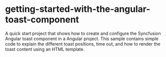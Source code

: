 # getting-started-with-the-angular-toast-component
A quick start project that shows how to create and configure the Syncfusion Angular toast component in a Angular project. This sample contains simple code to explain the different toast positions, time out, and how to render the toast content using an HTML template.
